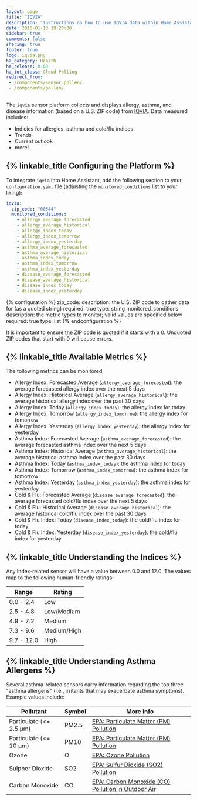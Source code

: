 ```yaml
---
layout: page
title: "IQVIA"
description: "Instructions on how to use IQVIA data within Home Assistant"
date: 2018-01-10 19:20:00
sidebar: true
comments: false
sharing: true
footer: true
logo: iqvia.png
ha_category: Health
ha_release: 0.63
ha_iot_class: Cloud Polling
redirect_from:
 - /components/sensor.pollen/
 - /components/pollen/
---
```


The `iqvia` sensor platform collects and displays allergy, asthma, and disease
information (based on a U.S. ZIP code) from [IQVIA](https://www.iqvia.com/).
Data measured includes:

* Indicies for allergies, asthma and cold/flu indices
* Trends
* Current outlook
* more!

## {% linkable_title Configuring the Platform %}

To integrate `iqvia` into Home Assistant, add the following section to your
`configuration.yaml` file (adjusting the `monitored_conditions` list to your
liking):

```yaml
iqvia:
  zip_code: "00544"
  monitored_conditions:
    - allergy_average_forecasted
    - allergy_average_historical
    - allergy_index_today
    - allergy_index_tomorrow
    - allergy_index_yesterday
    - asthma_average_forecasted
    - asthma_average_historical
    - asthma_index_today
    - asthma_index_tomorrow
    - asthma_index_yesterday
    - disease_average_forecasted
    - disease_average_historical
    - disease_index_today
    - disease_index_yesterday
```

{% configuration %}
  zip_code:
    description: the U.S. ZIP code to gather data for (as a quoted string)
    required: true
    type: string
  monitored_conditions:
    description: the metric types to monitor; valid values are specified below
    required: true
    type: list
{% endconfiguration %}

<p class='note warning'>
It is important to ensure the ZIP code is quoted if it starts with a 0. Unquoted
ZIP codes that start with 0 will cause errors.
</p>

## {% linkable_title Available Metrics %}

The following metrics can be monitored:

* Allergy Index: Forecasted Average (`allergy_average_forecasted`): the average forecasted allergy index over the next 5 days
* Allergy Index: Historical Average (`allergy_average_historical`): the average historical allergy index over the past 30 days
* Allergy Index: Today (`allergy_index_today`): the allergy index for today
* Allergy Index: Tomorrow (`allergy_index_tomorrow`): the allergy index for tomorrow
* Allergy Index: Yesterday (`allergy_index_yesterday`): the allergy index for yesterday
* Asthma Index: Forecasted Average (`asthma_average_forecasted`): the average forecasted asthma index over the next 5 days
* Asthma Index: Historical Average (`asthma_average_historical`): the average historical asthma index over the past 30 days
* Asthma Index: Today (`asthma_index_today`): the asthma index for today
* Asthma Index: Tomorrow (`asthma_index_tomorrow`): the asthma index for tomorrow
* Asthma Index: Yesterday (`asthma_index_yesterday`): the asthma index for yesterday
* Cold & Flu: Forecasted Average (`disease_average_forecasted`): the average forecasted cold/flu index over the next 5 days
* Cold & Flu: Historical Average (`disease_average_historical`): the average historical cold/flu index over the past 30 days
* Cold & Flu Index: Today (`disease_index_today`): the cold/flu index for today
* Cold & Flu Index: Yesterday (`disease_index_yesterday`): the cold/flu index for yesterday

## {% linkable_title Understanding the Indices %}

Any index-related sensor will have a value between 0.0 and 12.0. The values
map to the following human-friendly ratings:

Range      | Rating
---------  | -----------
0.0 - 2.4  | Low
2.5 - 4.8  | Low/Medium
4.9 - 7.2  | Medium
7.3 - 9.6  | Medium/High
9.7 - 12.0 | High

## {% linkable_title Understanding Asthma Allergens %}

Several asthma-related sensors carry information regarding the top three
"asthma allergens" (i.e., irritants that may exacerbate asthma symptoms).
Example values include:

Pollutant | Symbol | More Info
--------- | ------ | ---------
Particulate (<= 2.5 μm) | PM2.5 | [EPA: Particulate Matter (PM) Pollution](https://www.epa.gov/pm-pollution)
Particulate (<= 10 μm) | PM10 | [EPA: Particulate Matter (PM) Pollution](https://www.epa.gov/pm-pollution)
Ozone | O | [EPA: Ozone Pollution](https://www.epa.gov/ozone-pollution)
Sulpher Dioxide | SO2 | [EPA: Sulfur Dioxide (SO2) Pollution](https://www.epa.gov/so2-pollution)
Carbon Monoxide | CO | [EPA: Carbon Monoxide (CO) Pollution in Outdoor Air](https://www.epa.gov/co-pollution)
